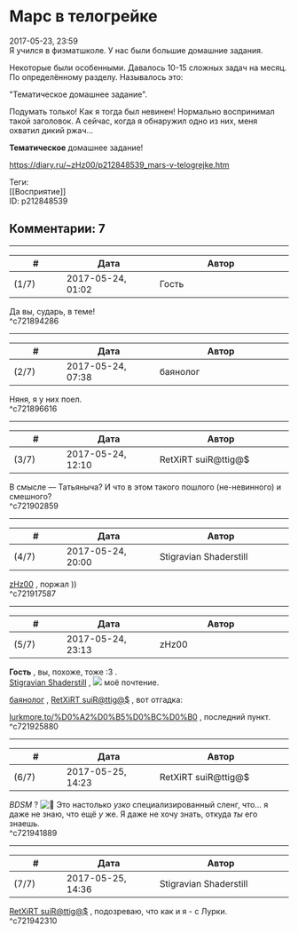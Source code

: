 Марс в телогрейке
=================

  
2017-05-23, 23:59  
 Я учился в физматшколе. У нас были большие домашние задания.   
   
 Некоторые были особенными. Давалось 10-15 сложных задач на месяц. По определённому разделу. Называлось это:   
   
 "Тематическое домашнее задание".   
   
 Подумать только! Как я тогда был невинен! Нормально воспринимал такой заголовок. А сейчас, когда я обнаружил одно из них, меня охватил дикий ржач...   
   
  **Тематическое**  домашнее задание!   
  
<https://diary.ru/~zHz00/p212848539_mars-v-telogrejke.htm>  
  
Теги:  
[[Восприятие]]  
ID: p212848539  


Комментарии: 7
--------------

  


---



|         #         |              Дата              |                     Автор                     |           ID           |
| --- | --- | --- | --- |
| (1/7) | 2017-05-24, 01:02 | Гость | c721894286 |

  
 Да вы, сударь, в теме!   
 ^c721894286

---



|         #         |              Дата              |                     Автор                     |           ID           |
| --- | --- | --- | --- |
| (2/7) | 2017-05-24, 07:38 | баянолог | c721896616 |

  
 Няня, я у них поел.   
 ^c721896616

---



|         #         |              Дата              |                     Автор                     |           ID           |
| --- | --- | --- | --- |
| (3/7) | 2017-05-24, 12:10 | RetXiRT suiR@ttig@$ | c721902859 |

  
  В смысле — Татьяныча? И что в этом такого пошлого (не-невинного) и смешного?    
 ^c721902859

---



|         #         |              Дата              |                     Автор                     |           ID           |
| --- | --- | --- | --- |
| (4/7) | 2017-05-24, 20:00 | Stigravian Shaderstill | c721917587 |

  
  [zHz00](https://zHz00.diary.ru "Untitled")  , поржал ))   
 ^c721917587

---



|         #         |              Дата              |                     Автор                     |           ID           |
| --- | --- | --- | --- |
| (5/7) | 2017-05-24, 23:13 | zHz00 | c721925880 |

  
  **Гость**  , вы, похоже, тоже :3 .   
  [Stigravian Shaderstill](http://stigravian.diary.ru "Science, Death, Rock-n-Roll")  , ![](http://static.diary.ru/picture/578862.gif) моё почтение.   
   
  [баянолог](http://x509.diary.ru "Розенкрейцлянд. Розенкрейцвилль. Розенкрейцштрассе.")  ,  [RetXiRT suiR@ttig@$](http://Hellspawn.diary.ru "Горчичник")  , вот отгадка:   
   
  [lurkmore.to/%D0%A2%D0%B5%D0%BC%D0%B0](https://lurkmore.to/%D0%A2%D0%B5%D0%BC%D0%B0)  , последний пункт.   
 ^c721925880

---



|         #         |              Дата              |                     Автор                     |           ID           |
| --- | --- | --- | --- |
| (6/7) | 2017-05-25, 14:23 | RetXiRT suiR@ttig@$ | c721941889 |

  
   *BDSM*  ? ![:facepalm:](http://static.diary.ru/userdir/0/0/6/7/0067/67280105.gif) Это настолько  *узко*  специализированный сленг, что… я даже не знаю, что ещё  *у*  же. Я даже не хочу знать, откуда  *ты*  его знаешь.    
 ^c721941889

---



|         #         |              Дата              |                     Автор                     |           ID           |
| --- | --- | --- | --- |
| (7/7) | 2017-05-25, 14:36 | Stigravian Shaderstill | c721942310 |

  
  [RetXiRT suiR@ttig@$](http://Hellspawn.diary.ru "Горчичник")  , подозреваю, что как и я - с Лурки.   
 ^c721942310